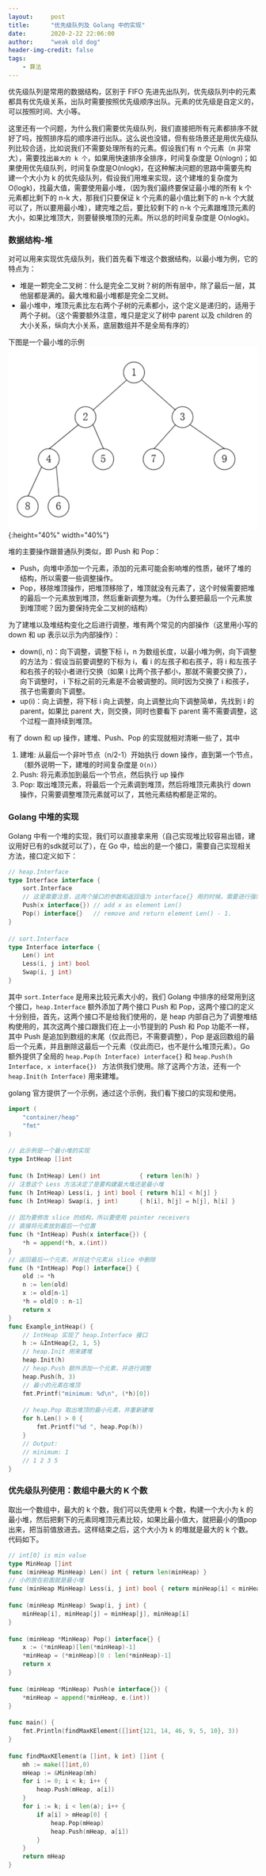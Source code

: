```yaml
---
layout:     post
title:      "优先级队列及 Golang 中的实现"
date:       2020-2-22 22:06:00
author:     "weak old dog"
header-img-credit: false
tags:
    - 算法
---
```


优先级队列是常用的数据结构，区别于 FIFO 先进先出队列，优先级队列中的元素都具有优先级关系，出队时需要按照优先级顺序出队。元素的优先级是自定义的，可以按照时间、大小等。

这里还有一个问题，为什么我们需要优先级队列，我们直接把所有元素都排序不就好了吗，按照排序后的顺序进行出队。这么说也没错，但有些场景还是用优先级队列比较合适，比如说我们不需要处理所有的元素。假设我们有 n 个元素（n 非常大），需要找出`最大的 k 个`，如果用快速排序全排序，时间复杂度是 O(nlogn)；如果使用优先级队列，时间复杂度是O(nlogk)，在这种解决问题的思路中需要先构建一个大小为 k 的优先级队列，假设我们用堆来实现，这个建堆的复杂度为 O(logk)，找最大值，需要使用最小堆，（因为我们最终要保证最小堆的所有 k 个元素都比剩下的 n-k 大，那我们只要保证 k 个元素的最小值比剩下的 n-k 个大就可以了，所以要用最小堆），建完堆之后，要比较剩下的 n-k 个元素跟堆顶元素的大小，如果比堆顶大，则要替换堆顶的元素。所以总的时间复杂度是 O(nlogk)。
 
### 数据结构-堆
对可以用来实现优先级队列，我们首先看下堆这个数据结构，以最小堆为例，它的特点为：
* 堆是一颗完全二叉树：什么是完全二叉树？树的所有层中，除了最后一层，其他层都是满的。最大堆和最小堆都是完全二叉树。
* 最小堆中，堆顶元素比左右两个子树的元素都小，这个定义是递归的，适用于两个子树。（这个需要额外注意，堆只是定义了树中 parent 以及 children 的大小关系，纵向大小关系，底层数组并不是全局有序的）

下图是一个最小堆的示例
![java-javascript](/img/in-post/all-in-one/min-heap.png){:height="40%" width="40%"}

堆的主要操作跟普通队列类似，即 Push 和 Pop：
* Push，向堆中添加一个元素，添加的元素可能会影响堆的性质，破坏了堆的结构，所以需要一些调整操作。
* Pop，移除堆顶操作，把堆顶移除了，堆顶就没有元素了，这个时候需要把堆的最后一个元素放到堆顶，然后重新调整为堆。（为什么要把最后一个元素放到堆顶呢？因为要保持完全二叉树的结构）

为了建堆以及堆结构变化之后进行调整，堆有两个常见的内部操作（这里用小写的 down 和 up 表示以示为内部操作）：
* down(i, n)：向下调整，调整下标 i，n 为数组长度，以最小堆为例，向下调整的方法为：假设当前要调整的下标为 i，看 i 的左孩子和右孩子，将 i 和左孩子和右孩子的较小者进行交换（如果 i 比两个孩子都小，那就不需要交换了），向下调整时， i 下标之前的元素是不会被调整的。同时因为交换了 i 和孩子，孩子也需要向下调整。
* up(i)：向上调整，将下标 i 向上调整，向上调整比向下调整简单，先找到 i 的 parent，如果比 parent 大，则交换，同时也要看下 parent 需不需要调整，这个过程一直持续到堆顶。

有了 down 和 up 操作，建堆、Push、Pop 的实现就相对清晰一些了，其中
1. 建堆: 从最后一个非叶节点（n/2-1）开始执行 down 操作，直到第一个节点，（额外说明一下，建堆的时间复杂度是 `O(n)`）
2. Push: 将元素添加到最后一个节点，然后执行 up 操作
3. Pop: 取出堆顶元素，将最后一个元素调到堆顶，然后将堆顶元素执行 down 操作，只需要调整堆顶元素就可以了，其他元素结构都是正常的。

### Golang 中堆的实现
Golang 中有一个堆的实现，我们可以直接拿来用（自己实现堆比较容易出错，建议用好已有的sdk就可以了），在 Go 中，给出的是一个接口，需要自己实现相关方法，接口定义如下：
```go
// heap.Interface
type Interface interface {
	sort.Interface
	// 这里需要注意，这两个接口的参数和返回值为 interface{} 用的时候，需要进行强制类型转换
	Push(x interface{}) // add x as element Len()
	Pop() interface{}   // remove and return element Len() - 1.
}

// sort.Interface
type Interface interface {
	Len() int
	Less(i, j int) bool
	Swap(i, j int)
}
```
其中 `sort.Interface` 是用来比较元素大小的，我们 Golang 中排序的经常用到这个接口，`heap.Interface` 额外添加了两个接口 Push 和 Pop，这两个接口的定义十分别扭，首先，这两个接口不是给我们使用的，是 heap 内部自己为了调整堆结构使用的，其次这两个接口跟我们在上一小节提到的 Push 和 Pop 功能不一样，其中 Push 是追加到数组的末尾（仅此而已，不需要调整），Pop 是返回数组的最后一个元素，并且删除这最后一个元素（仅此而已，也不是什么堆顶元素）。Go 额外提供了全局的 `heap.Pop(h Interface) interface{}` 和 `heap.Push(h Interface, x interface{}) ` 方法供我们使用。除了这两个方法，还有一个 `heap.Init(h Interface)` 用来建堆。

golang 官方提供了一个示例，通过这个示例，我们看下接口的实现和使用。
```go
import (
	"container/heap"
	"fmt"
)

// 此示例是一个最小堆的实现
type IntHeap []int

func (h IntHeap) Len() int           { return len(h) }
// 注意这个 Less 方法决定了是要构建最大堆还是最小堆
func (h IntHeap) Less(i, j int) bool { return h[i] < h[j] }
func (h IntHeap) Swap(i, j int)      { h[i], h[j] = h[j], h[i] }

// 因为要修改 slice 的结构，所以要使用 pointer receivers
// 直接将元素放到最后一个位置
func (h *IntHeap) Push(x interface{}) {
	*h = append(*h, x.(int))
}
// 返回最后一个元素，并将这个元素从 slice 中删除
func (h *IntHeap) Pop() interface{} {
	old := *h
	n := len(old)
	x := old[n-1]
	*h = old[0 : n-1]
	return x
}
func Example_intHeap() {
	// IntHeap 实现了 heap.Interface 接口
	h := &IntHeap{2, 1, 5}
	// heap.Init 用来建堆
	heap.Init(h)
	// heap.Push 额外添加一个元素，并进行调整
	heap.Push(h, 3)
	// 最小的元素在堆顶
	fmt.Printf("minimum: %d\n", (*h)[0])
	
	// heap.Pop 取出堆顶的最小元素，并重新建堆
	for h.Len() > 0 {
		fmt.Printf("%d ", heap.Pop(h))
	}
	// Output:
	// minimum: 1
	// 1 2 3 5
}
```

### 优先级队列使用：数组中最大的 K 个数
取出一个数组中，最大的 k 个数，我们可以先使用 k 个数，构建一个大小为 k 的最小堆，然后把剩下的元素同堆顶元素比较，如果比最小值大，就把最小的值pop出来，把当前值放进去。这样结束之后，这个大小为 k 的堆就是最大的 k 个数。代码如下。

```go
// int[0] is min value
type MinHeap []int
func (minHeap MinHeap) Len() int { return len(minHeap) }
// 小的放在前面就是最小堆
func (minHeap MinHeap) Less(i, j int) bool { return minHeap[i] < minHeap[j] }

func (minHeap MinHeap) Swap(i, j int) {
	minHeap[i], minHeap[j] = minHeap[j], minHeap[i]
}

func (minHeap *MinHeap) Pop() interface{} {
	x := (*minHeap)[len(*minHeap)-1]
	*minHeap = (*minHeap)[0 : len(*minHeap)-1]
	return x
}

func (minHeap *MinHeap) Push(e interface{}) {
	*minHeap = append(*minHeap, e.(int))
}

func main() {
	fmt.Println(findMaxKElement([]int{121, 14, 46, 9, 5, 10}, 3))
}

func findMaxKElement(a []int, k int) []int {
	mh := make([]int,0)
	mHeap := &MinHeap(mh)
	for i := 0; i < k; i++ {
		heap.Push(mHeap, a[i])
	}
	for i := k; i < len(a); i++ {
		if a[i] > mHeap[0] {
			heap.Pop(mHeap)
			heap.Push(mHeap, a[i])
		}
	}
	return mHeap
}
```